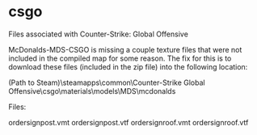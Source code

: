 # csgo
Files associated with Counter-Strike: Global Offensive

McDonalds-MDS-CSGO is missing a couple texture files that were not included in the compiled map for some reason. The fix for this is to download these files (included in the zip file) into the following location:

(Path to Steam)\steamapps\common\Counter-Strike Global Offensive\csgo\materials\models\MDS\mcdonalds

Files:

ordersignpost.vmt
ordersignpost.vtf
ordersignroof.vmt
ordersignroof.vtf
